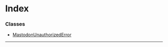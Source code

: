 

# Index

### Classes

* [MastodonUnauthorizedError](../classes/_errors_mastodonunauthorizederror_.mastodonunauthorizederror.md)

---

